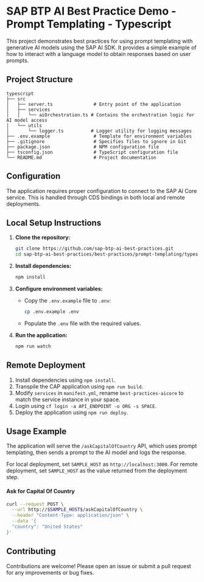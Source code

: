 # SAP BTP AI Best Practice Demo - Prompt Templating - Typescript

This project demonstrates best practices for using prompt templating with generative AI models using the SAP AI SDK. It provides a simple example of how to interact with a language model to obtain responses based on user prompts.

## Project Structure

```
typescript
├── src
│   ├── server.ts               # Entry point of the application
│   ├── services
│   │   └── aiOrchestration.ts # Contains the orchestration logic for AI model access
│   └── utils
│       └── logger.ts          # Logger utility for logging messages
├── .env.example                # Template for environment variables
├── .gitignore                  # Specifies files to ignore in Git
├── package.json                # NPM configuration file
├── tsconfig.json               # TypeScript configuration file
└── README.md                   # Project documentation
```
## Configuration

The application requires proper configuration to connect to the SAP AI Core service. This is handled through CDS bindings in both local and remote deployments.

## Local Setup Instructions

1. **Clone the repository:**

   ```bash
   git clone https://github.com/sap-btp-ai-best-practices.git
   cd sap-btp-ai-best-practices/best-practices/prompt-templating/typescript
   ```

2. **Install dependencies:**

   ```bash
   npm install
   ```

3. **Configure environment variables:**

   - Copy the `.env.example` file to `.env`:
     ```bash
     cp .env.example .env
     ```
   - Populate the `.env` file with the required values.

4. **Run the application:**
   ```bash
   npm run watch
   ```

## Remote Deployment

1. Install dependencies using `npm install`.
2. Transpile the CAP application using `npm run build`.
3. Modify `services` in `manifest.yml`, rename `best-practices-aicore` to match the service instance in your space.
4. Login using `cf login -a API_ENDPOINT -o ORG -s SPACE`.
5. Deploy the application using `npm run deploy`.
   

## Usage Example

The application will serve the `/askCapitalOfCountry` API, which uses prompt templating, then sends a prompt to the AI model and logs the response. 

For local deployment, set `SAMPLE_HOST` as `http://localhost:3000`. For remote deployment, set `SAMPLE_HOST` as the value returned from the deployment step.

#### Ask for Capital Of Country

```bash
curl --request POST \
  --url http://$SAMPLE_HOST$/askCapitalOfCountry \
  --header "Content-Type: application/json" \
  --data '{
  "country": "United States"
}'
```


## Contributing

Contributions are welcome! Please open an issue or submit a pull request for any improvements or bug fixes.
